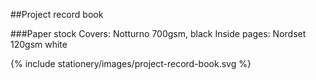 ##Project record book

###Paper stock
Covers: Notturno 700gsm, black
Inside pages: Nordset 120gsm white

{% include stationery/images/project-record-book.svg %}